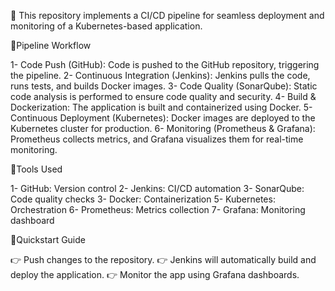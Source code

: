 📌️ This repository implements a CI/CD pipeline for seamless deployment and monitoring of a Kubernetes-based application.

📍️Pipeline Workflow

1- Code Push (GitHub): Code is pushed to the GitHub repository, triggering the pipeline.
2- Continuous Integration (Jenkins): Jenkins pulls the code, runs tests, and builds Docker images.
3- Code Quality (SonarQube): Static code analysis is performed to ensure code quality and security.
4- Build & Dockerization: The application is built and containerized using Docker.
5- Continuous Deployment (Kubernetes): Docker images are deployed to the Kubernetes cluster for production.
6- Monitoring (Prometheus & Grafana): Prometheus collects metrics, and Grafana visualizes them for real-time monitoring.

📍️Tools Used

1- GitHub: Version control
2- Jenkins: CI/CD automation
3- SonarQube: Code quality checks
3- Docker: Containerization
5- Kubernetes: Orchestration
6- Prometheus: Metrics collection
7- Grafana: Monitoring dashboard

📍️Quickstart Guide

👉️ Push changes to the repository.
👉️ Jenkins will automatically build and deploy the application.
👉️ Monitor the app using Grafana dashboards.
